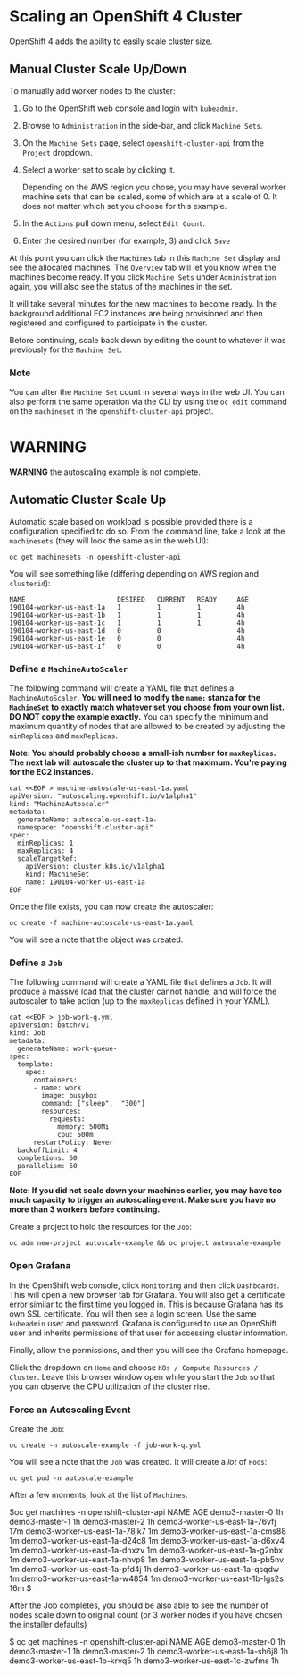# Scaling an OpenShift 4 Cluster 
OpenShift 4 adds the ability to easily scale cluster size.

## Manual Cluster Scale Up/Down

To manually add worker nodes to the cluster: 

1. Go to the OpenShift web console and login with `kubeadmin`. 
1. Browse to `Administration` in the side-bar, and click `Machine Sets`. 
1. On the `Machine Sets` page, select `openshift-cluster-api` from the
  `Project` dropdown.
1. Select a worker set to scale by clicking it.

   Depending on the AWS region you chose, you may have several worker machine
   sets that can be scaled, some of which are at a scale of 0. It does not
   matter which set you choose for this example.
1. In the `Actions` pull down menu, select `Edit Count`.
1. Enter the desired number (for example, 3) and click `Save`

At this point you can click the `Machines` tab in this `Machine Set` display
and see the allocated machines. The `Overview` tab will let you know when the
machines become ready. If you click `Machine Sets` under `Administration`
again, you will also see the status of the machines in the set.

It will take several minutes for the new machines to become ready. In the background additional EC2 instances are being provisioned and then registered and configured to participate in the cluster.

Before continuing, scale back down by editing the count to whatever it was
previously for the `Machine Set`.

### Note
You can alter the `Machine Set` count in several ways in the web UI. You can
also perform the same operation via the CLI by using the `oc edit` command on
the `machineset` in the `openshift-cluster-api` project.

# WARNING
**WARNING** the autoscaling example is not complete.

## Automatic Cluster Scale Up
Automatic scale based on workload is possible provided there is a
configuration specified to do so. From the command line, take a look at the `machinesets` (they will look the same as in the web UI):

    oc get machinesets -n openshift-cluster-api

You will see something like (differing depending on AWS region and `clusterid`):

    NAME                       DESIRED   CURRENT   READY     AGE
    190104-worker-us-east-1a   1         1         1         4h
    190104-worker-us-east-1b   1         1         1         4h
    190104-worker-us-east-1c   1         1         1         4h
    190104-worker-us-east-1d   0         0                   4h
    190104-worker-us-east-1e   0         0                   4h
    190104-worker-us-east-1f   0         0                   4h

### Define a `MachineAutoScaler`
The following command will create a YAML file that defines a
`MachineAutoScaler`. **You will need to modify the `name:` stanza for the
`MachineSet` to exactly match whatever set you choose from your own list. DO
NOT copy the example exactly.** You can specify the minimum and maximum
quantity of nodes that are allowed to be created by adjusting the
`minReplicas` and `maxReplicas`.

**Note: You should probably choose a small-ish number for `maxReplicas`. The
next lab will autoscale the cluster up to that maximum. You're paying for the
EC2 instances.**

    cat <<EOF > machine-autoscale-us-east-1a.yaml
    apiVersion: "autoscaling.openshift.io/v1alpha1"
    kind: "MachineAutoscaler"
    metadata:
      generateName: autoscale-us-east-1a-
      namespace: "openshift-cluster-api"
    spec:
      minReplicas: 1
      maxReplicas: 4
      scaleTargetRef:
    	apiVersion: cluster.k8s.io/v1alpha1
    	kind: MachineSet
    	name: 190104-worker-us-east-1a
    EOF

Once the file exists, you can now create the autoscaler:

    oc create -f machine-autoscale-us-east-1a.yaml

You will see a note that the object was created.

### Define a `Job`
The following command will create a YAML file that defines a `Job`. It will produce a massive load that the cluster cannot handle, and will force the autoscaler to take action (up to the `maxReplicas` defined in your YAML).

    cat <<EOF > job-work-q.yml
    apiVersion: batch/v1
    kind: Job
    metadata:
      generateName: work-queue-
    spec:
      template:
        spec:
          containers:
          - name: work
            image: busybox
            command: ["sleep",  "300"]
            resources:
              requests:
                memory: 500Mi
                cpu: 500m
          restartPolicy: Never
      backoffLimit: 4
      completions: 50
      parallelism: 50
    EOF

**Note: If you did not scale down your machines earlier, you may have too much
capacity to trigger an autoscaling event. Make sure you have no more than 3
workers before continuing.**

Create a project to hold the resources for the `Job`:

    oc adm new-project autoscale-example && oc project autoscale-example

### Open Grafana
In the OpenShift web console, click `Monitoring` and then click `Dashboards`.
This will open a new browser tab for Grafana. You will also get a certificate
error similar to the first time you logged in. This is because Grafana has
its own SSL certificate. You will then see a login screen. Use the same
`kubeadmin` user and password. Grafana is configured to use an OpenShift user
and inherits permissions of that user for accessing cluster information.

Finally, allow the permissions, and then you will see the Grafana homepage.

Click the dropdown on `Home` and choose `K8s / Compute Resources / Cluster`.
Leave this browser window open while you start the `Job` so that you can
observe the CPU utilization of the cluster rise.

### Force an Autoscaling Event
Create the `Job`:

    oc create -n autoscale-example -f job-work-q.yml

You will see a note that the `Job` was created. It will create a *lot* of `Pods`:

    oc get pod -n autoscale-example

After a few moments, look at the list of `Machines`:

$oc get machines -n openshift-cluster-api
NAME                        	AGE
demo3-master-0              	1h
demo3-master-1              	1h
demo3-master-2              	1h
demo3-worker-us-east-1a-76vfj   17m
demo3-worker-us-east-1a-78jk7   1m
demo3-worker-us-east-1a-cms88   1m
demo3-worker-us-east-1a-d24c8   1m
demo3-worker-us-east-1a-d6xv4   1m
demo3-worker-us-east-1a-dnxzv   1m
demo3-worker-us-east-1a-g2nbx   1m
demo3-worker-us-east-1a-nhvp8   1m
demo3-worker-us-east-1a-pb5nv   1m
demo3-worker-us-east-1a-pfd4j   1h
demo3-worker-us-east-1a-qsqdw   1m
demo3-worker-us-east-1a-w4854   1m
demo3-worker-us-east-1b-lgs2s   16m
$

After the Job completes, you should be also able to see the number of nodes scale down to original count (or 3 worker nodes if you have chosen the installer defaults)

$ oc get machines -n openshift-cluster-api
NAME                        	AGE
demo3-master-0              	1h
demo3-master-1              	1h
demo3-master-2              	1h
demo3-worker-us-east-1a-sh6j8   1h
demo3-worker-us-east-1b-krvq5   1h
demo3-worker-us-east-1c-zwfms   1h
